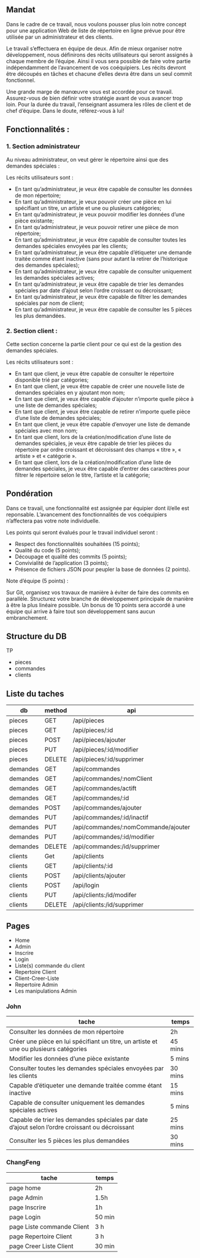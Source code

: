 ## Mandat

Dans le cadre de ce travail, nous voulons pousser plus loin notre concept pour une application Web de liste de répertoire en ligne prévue pour être utilisée par un administrateur et des clients.

Le travail s’effectuera en équipe de deux. Afin de mieux organiser notre développement, nous définirons des récits utilisateurs qui seront assignés à chaque membre de l’équipe. Ainsi il vous sera possible de faire votre partie indépendamment de l’avancement de vos coéquipiers. Les récits devront être découpés en tâches et chacune d’elles devra être dans un seul commit fonctionnel.

Une grande marge de manœuvre vous est accordée pour ce travail. Assurez-vous de bien définir votre stratégie avant de vous avancer trop loin. Pour la durée du travail, l’enseignant assumera les rôles de client et de chef d’équipe. Dans le doute, référez-vous à lui!

## Fonctionnalités :

### 1. Section administrateur

Au niveau administrateur, on veut gérer le répertoire ainsi que des demandes spéciales :

Les récits utilisateurs sont :

- En tant qu’administrateur, je veux être capable de consulter les données de mon répertoire;
- En tant qu’administrateur, je veux pouvoir créer une pièce en lui spécifiant un titre, un artiste et une ou plusieurs catégories;
- En tant qu’administrateur, je veux pouvoir modifier les données d’une pièce existante;
- En tant qu’administrateur, je veux pouvoir retirer une pièce de mon répertoire;
- En tant qu’administrateur, je veux être capable de consulter toutes les demandes spéciales envoyées par les clients;
- En tant qu’administrateur, je veux être capable d’étiqueter une demande traitée comme étant inactive (sans pour autant la retirer de l’historique des demandes spéciales);
- En tant qu’administrateur, je veux être capable de consulter uniquement les demandes spéciales actives;
- En tant qu’administrateur, je veux être capable de trier les demandes spéciales par date d’ajout selon l’ordre croissant ou décroissant;
- En tant qu’administrateur, je veux être capable de filtrer les demandes spéciales par nom de client;
- En tant qu’administrateur, je veux être capable de consulter les 5 pièces les plus demandées.

### 2. Section client :

Cette section concerne la partie client pour ce qui est de la gestion des demandes spéciales.

Les récits utilisateurs sont :

- En tant que client, je veux être capable de consulter le répertoire disponible trié par catégories;
- En tant que client, je veux être capable de créer une nouvelle liste de demandes spéciales en y ajoutant mon nom;
- En tant que client, je veux être capable d’ajouter n’importe quelle pièce à une liste de demandes spéciales;
- En tant que client, je veux être capable de retirer n’importe quelle pièce d’une liste de demandes spéciales;
- En tant que client, je veux être capable d’envoyer une liste de demande spéciales avec mon nom;
- En tant que client, lors de la création/modification d’une liste de demandes spéciales, je veux être capable de trier les pièces du répertoire par ordre croissant et décroissant des champs « titre », « artiste » et « catégorie ».
- En tant que client, lors de la création/modification d’une liste de demandes spéciales, je veux être capable d’entrer des caractères pour filtrer le répertoire selon le titre, l’artiste et la catégorie;

## Pondération

Dans ce travail, une fonctionnalité est assignée par équipier dont il/elle est reponsable. L’avancement des fonctionnalités de vos coéquipiers n’affectera pas votre note individuelle.

Les points qui seront évalués pour le travail individuel seront :

- Respect des fonctionnalités souhaitées (15 points);
- Qualité du code (5 points);
- Découpage et qualité des commits (5 points);
- Convivialité de l’application (3 points);
- Présence de fichiers JSON pour peupler la base de données (2 points).

Note d’équipe (5 points) :

Sur Git, organisez vos travaux de manière à éviter de faire des commits en parallèle. Structurez votre branche de développement principale de manière à être la plus linéaire possible. Un bonus de 10 points sera accordé à une équipe qui arrive à faire tout son développement sans aucun embranchement.

## Structure du DB

TP

- pieces
- commandes
- clients
## Liste du taches

| db       | method | api                         | fonction |
| -------- | ------ | --------------------------- | -------- |
| pieces   | GET    | /api/pieces                 |          |
| pieces   | GET    | /api/pieces/:id             |          |
| pieces   | POST   | /api/pieces/ajouter         |          |
| pieces   | PUT    | /api/pieces/:id/modifier    |          |
| pieces   | DELETE | /api/pieces/:id/supprimer   |          |
| demandes | GET    | /api/commandes              |          |
| demandes | GET    | /api/commandes/:nomClient   |          |
| demandes | GET    | /api/commandes/actift       |          |
| demandes | GET    | /api/commandes/:id          |          |
| demandes | POST   | /api/commandes/ajouter      |          |
| demandes | PUT    | /api/commandes/:id/inactif  |          |
| demandes | PUT    |/api/commandes/:nomCommande/ajouter  |          |
| demandes | PUT    | /api/commandes/:id/modifier  |          |
| demandes | DELETE | /api/commandes:/id/supprimer |          |
| clients  | Get    | /api/clients                |          |
| clients  | GET    | /api/clients/:id            |          |
| clients  | POST   | /api/clients/ajouter        |          |
| clients  | POST   | /api/login                  |          |
| clients  | PUT    | /api/clients:/id/modifer    |          |
| clients  | DELETE | /api/clients:/id/supprimer  |          |

## Pages

- Home
- Admin
- Inscrire
- Login
- Liste(s) commande du client
- Repertoire Client
- Client-Creer-Liste
- Repertoire Admin
- Les manipulations Admin

### John

| tache                                                                                           |  temps  |
| ----------------------------------------------------------------------------------------------- | ------- |
| Consulter les données de mon répertoire                                                         |   2h    |
| Créer une pièce en lui spécifiant un titre, un artiste et une ou plusieurs catégories           | 45 mins |
| Modifier les données d’une pièce existante                                                      |  5 mins |
| Consulter toutes les demandes spéciales envoyées par les clients                                | 30 mins |
| Capable d’étiqueter une demande traitée comme étant inactive                                    | 15 mins |
| Capable de consulter uniquement les demandes spéciales actives                                  |  5 mins |
| Capable de trier les demandes spéciales par date d’ajout selon l’ordre croissant ou décroissant | 25 mins |
| Consulter les 5 pièces les plus demandées                                                       | 30 mins |

### ChangFeng

| tache     | temps |
| --------- | ----- |
| page home |   2h  |
| page Admin| 1.5h  |
| page Inscrire |  1h     |
| page Login |   50 min    |
| page Liste commande Client |   3 h    |
| page Repertoire Client     |   3 h    |
| page Creer Liste Client     |   30 min   |
